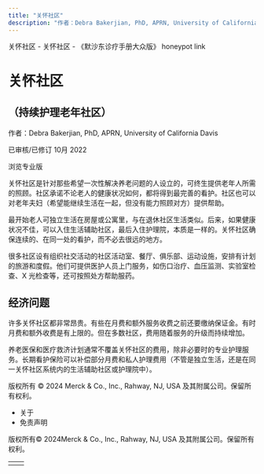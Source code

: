```yaml
---
title: "关怀社区"
description: "作者：Debra Bakerjian, PhD, APRN, University of California Davis"
---
```


﻿关怀社区 \- 关怀社区 \- 《默沙东诊疗手册大众版》 honeypot link

# 关怀社区

## （持续护理老年社区）

作者：Debra Bakerjian, PhD, APRN, University of California Davis

已审核/已修订 10月 2022

浏览专业版

关怀社区是针对那些希望一次性解决养老问题的人设立的，可终生提供老年人所需的照顾。社区承诺不论老人的健康状况如何，都将得到最完善的看护。社区也可以对老年夫妇（希望能继续生活在一起，但没有能力照顾对方）提供帮助。

最开始老人可独立生活在房屋或公寓里，与在退休社区生活类似。后来，如果健康状况不佳，可以入住生活辅助社区，最后入住护理院，本质是一样的。关怀社区确保连续的、在同一处的看护，而不必去很远的地方。

很多社区设有组织社交活动的社区活动室、餐厅、俱乐部、运动设施，安排有计划的旅游和度假。他们可提供医护人员上门服务，如伤口治疗、血压监测、实验室检查、X 光检查等，还可按照处方帮助服药。

## 经济问题

许多关怀社区都非常昂贵。有些在月费和额外服务收费之前还要缴纳保证金。有时月费和额外收费是有上限的。但在多数社区，费用随着服务的升级而持续增加。

养老医保和医疗救济计划通常不覆盖关怀社区的费用，除非必要时的专业护理服务。长期看护保险可以补偿部分月费和私人护理费用（不管是独立生活，还是在同一关怀社区系统内的生活辅助社区或护理院中）。



版权所有 © 2024
Merck & Co., Inc., Rahway, NJ, USA 及其附属公司。保留所有权利。

- 关于
- 免责声明

版权所有© 2024Merck & Co., Inc., Rahway, NJ, USA 及其附属公司。保留所有权利。

|     |     |
| --- | --- |
|  |  |